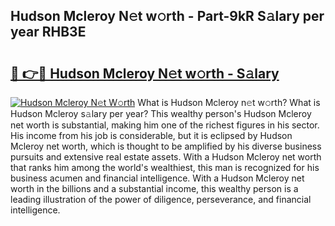 ## Hudson Mcleroy N𝚎t w𝚘rth - Part-9kR S𝚊lary per year RHB3E

# <h2><a href="http://gc0mqw.nevu.top/?p=Hudson+Mcleroy">🔗 👉🔴 Hudson Mcleroy N𝚎t w𝚘rth - S𝚊lary</a></h2>

[![Hudson Mcleroy N𝚎t W𝚘rth](https://i.imgur.com/Oavwk0R.jpeg)](http://gc0mqw.nevu.top/?p=Hudson+Mcleroy)
What is Hudson Mcleroy n𝚎t w𝚘rth? What is Hudson Mcleroy s𝚊lary per year?
This wealthy person's Hudson Mcleroy net worth is substantial, making him one of the richest figures in his sector. His income from his job is considerable, but it is eclipsed by Hudson Mcleroy net worth, which is thought to be amplified by his diverse business pursuits and extensive real estate assets. With a Hudson Mcleroy net worth that ranks him among the world's wealthiest, this man is recognized for his business acumen and financial intelligence. With a Hudson Mcleroy net worth in the billions and a substantial income, this wealthy person is a leading illustration of the power of diligence, perseverance, and financial intelligence.
